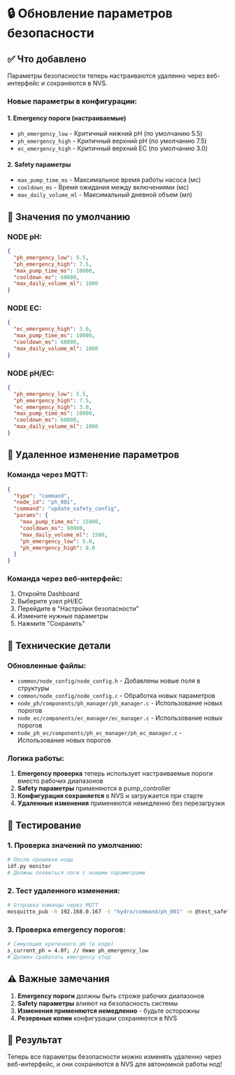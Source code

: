 # 🔒 Обновление параметров безопасности

## ✅ Что добавлено

Параметры безопасности теперь настраиваются удаленно через веб-интерфейс и сохраняются в NVS.

### Новые параметры в конфигурации:

#### 1. **Emergency пороги (настраиваемые)**
- `ph_emergency_low` - Критичный нижний pH (по умолчанию 5.5)
- `ph_emergency_high` - Критичный верхний pH (по умолчанию 7.5)  
- `ec_emergency_high` - Критичный верхний EC (по умолчанию 3.0)

#### 2. **Safety параметры**
- `max_pump_time_ms` - Максимальное время работы насоса (мс)
- `cooldown_ms` - Время ожидания между включениями (мс)
- `max_daily_volume_ml` - Максимальный дневной объем (мл)

## 🎯 Значения по умолчанию

### NODE pH:
```json
{
  "ph_emergency_low": 5.5,
  "ph_emergency_high": 7.5,
  "max_pump_time_ms": 10000,
  "cooldown_ms": 60000,
  "max_daily_volume_ml": 1000
}
```

### NODE EC:
```json
{
  "ec_emergency_high": 3.0,
  "max_pump_time_ms": 10000,
  "cooldown_ms": 60000,
  "max_daily_volume_ml": 1000
}
```

### NODE pH/EC:
```json
{
  "ph_emergency_low": 5.5,
  "ph_emergency_high": 7.5,
  "ec_emergency_high": 3.0,
  "max_pump_time_ms": 10000,
  "cooldown_ms": 60000,
  "max_daily_volume_ml": 1000
}
```

## 📡 Удаленное изменение параметров

### Команда через MQTT:
```json
{
  "type": "command",
  "node_id": "ph_001",
  "command": "update_safety_config",
  "params": {
    "max_pump_time_ms": 15000,
    "cooldown_ms": 90000,
    "max_daily_volume_ml": 1500,
    "ph_emergency_low": 5.0,
    "ph_emergency_high": 8.0
  }
}
```

### Команда через веб-интерфейс:
1. Откройте Dashboard
2. Выберите узел pH/EC
3. Перейдите в "Настройки безопасности"
4. Измените нужные параметры
5. Нажмите "Сохранить"

## 🔧 Технические детали

### Обновленные файлы:
- `common/node_config/node_config.h` - Добавлены новые поля в структуры
- `common/node_config/node_config.c` - Обработка новых параметров
- `node_ph/components/ph_manager/ph_manager.c` - Использование новых порогов
- `node_ec/components/ec_manager/ec_manager.c` - Использование новых порогов  
- `node_ph_ec/components/ph_ec_manager/ph_ec_manager.c` - Использование новых порогов

### Логика работы:
1. **Emergency проверка** теперь использует настраиваемые пороги вместо рабочих диапазонов
2. **Safety параметры** применяются в pump_controller
3. **Конфигурация сохраняется** в NVS и загружается при старте
4. **Удаленные изменения** применяются немедленно без перезагрузки

## 🧪 Тестирование

### 1. Проверка значений по умолчанию:
```bash
# После прошивки ноды
idf.py monitor
# Должны появиться логи с новыми параметрами
```

### 2. Тест удаленного изменения:
```bash
# Отправка команды через MQTT
mosquitto_pub -h 192.168.0.167 -t "hydro/command/ph_001" -m @test_safety_config.json
```

### 3. Проверка emergency порогов:
```bash
# Симуляция критичного pH (в коде)
s_current_ph = 4.0f; // Ниже ph_emergency_low
# Должен сработать emergency stop
```

## ⚠️ Важные замечания

1. **Emergency пороги** должны быть строже рабочих диапазонов
2. **Safety параметры** влияют на безопасность системы
3. **Изменения применяются немедленно** - будьте осторожны
4. **Резервные копии** конфигурации сохраняются в NVS

## 🎉 Результат

Теперь все параметры безопасности можно изменять удаленно через веб-интерфейс, и они сохраняются в NVS для автономной работы нод!
